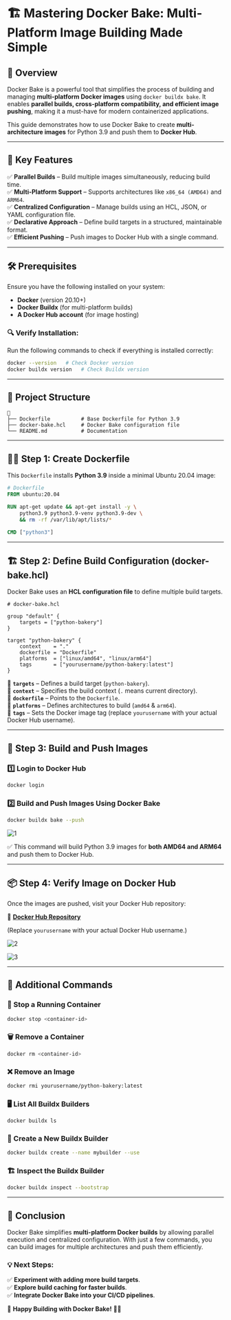 # 🏗️ Mastering Docker Bake: Multi-Platform Image Building Made Simple

## 📌 Overview
Docker Bake is a powerful tool that simplifies the process of building and managing **multi-platform Docker images** using `docker buildx bake`. It enables **parallel builds, cross-platform compatibility, and efficient image pushing**, making it a must-have for modern containerized applications.

This guide demonstrates how to use Docker Bake to create **multi-architecture images** for Python 3.9 and push them to **Docker Hub**.

---

## 🚀 Key Features
✅ **Parallel Builds** – Build multiple images simultaneously, reducing build time.  
✅ **Multi-Platform Support** – Supports architectures like `x86_64 (AMD64)` and `ARM64`.  
✅ **Centralized Configuration** – Manage builds using an HCL, JSON, or YAML configuration file.  
✅ **Declarative Approach** – Define build targets in a structured, maintainable format.  
✅ **Efficient Pushing** – Push images to Docker Hub with a single command.  

---

## 🛠 Prerequisites
Ensure you have the following installed on your system:

- **Docker** (version 20.10+)
- **Docker Buildx** (for multi-platform builds)
- **A Docker Hub account** (for image hosting)

### 🔍 Verify Installation:
Run the following commands to check if everything is installed correctly:

```bash
docker --version   # Check Docker version
docker buildx version   # Check Buildx version
```

---

## 📂 Project Structure
```
📂
├── Dockerfile          # Base Dockerfile for Python 3.9
├── docker-bake.hcl     # Docker Bake configuration file
└── README.md           # Documentation
```

---

## 🧑‍💻 Step 1: Create Dockerfile
This `Dockerfile` installs **Python 3.9** inside a minimal Ubuntu 20.04 image:

```dockerfile
# Dockerfile
FROM ubuntu:20.04

RUN apt-get update && apt-get install -y \
    python3.9 python3.9-venv python3.9-dev \
    && rm -rf /var/lib/apt/lists/*

CMD ["python3"]
```

---

## 🏗 Step 2: Define Build Configuration (docker-bake.hcl)
Docker Bake uses an **HCL configuration file** to define multiple build targets.

```hcl
# docker-bake.hcl

group "default" {
    targets = ["python-bakery"]
}

target "python-bakery" {
    context    = "."
    dockerfile = "Dockerfile"
    platforms  = ["linux/amd64", "linux/arm64"]
    tags       = ["yourusername/python-bakery:latest"]
}
```

🔹 **`targets`** – Defines a build target (`python-bakery`).  
🔹 **`context`** – Specifies the build context (`.` means current directory).  
🔹 **`dockerfile`** – Points to the `Dockerfile`.  
🔹 **`platforms`** – Defines architectures to build (`amd64` & `arm64`).  
🔹 **`tags`** – Sets the Docker image tag (replace `yourusername` with your actual Docker Hub username).  

---

## 🚀 Step 3: Build and Push Images

### 1️⃣ **Login to Docker Hub**
```bash
docker login
```

### 2️⃣ **Build and Push Images Using Docker Bake**
```bash
docker buildx bake --push
```
![1](https://github.com/user-attachments/assets/143f51bd-f2ed-4a53-ac41-55d267d8ebb3)


✅ This command will build Python 3.9 images for **both AMD64 and ARM64** and push them to Docker Hub.

---

## 📦 Step 4: Verify Image on Docker Hub
Once the images are pushed, visit your Docker Hub repository:

🔗 **[Docker Hub Repository](https://hub.docker.com/repository/docker/yourusername/python-bakery/general)**

(Replace `yourusername` with your actual Docker Hub username.)

![2](https://github.com/user-attachments/assets/f70cc0ce-6d2b-4810-8796-48ba66517ef3)


![3](https://github.com/user-attachments/assets/c2bdfad0-682f-469e-b50b-6cf3ef03ba05)


---

## 📌 Additional Commands

### 🛑 Stop a Running Container
```bash
docker stop <container-id>
```

### 🗑️ Remove a Container
```bash
docker rm <container-id>
```

### ❌ Remove an Image
```bash
docker rmi yourusername/python-bakery:latest
```

### 🖥️ List All Buildx Builders
```bash
docker buildx ls
```

### 🔄 Create a New Buildx Builder
```bash
docker buildx create --name mybuilder --use
```

### 🏗️ Inspect the Buildx Builder
```bash
docker buildx inspect --bootstrap
```

---

## 🚀 Conclusion
Docker Bake simplifies **multi-platform Docker builds** by allowing parallel execution and centralized configuration. With just a few commands, you can build images for multiple architectures and push them efficiently.

### 💡 Next Steps:
✅ **Experiment with adding more build targets**.  
✅ **Explore build caching for faster builds**.  
✅ **Integrate Docker Bake into your CI/CD pipelines**.  

🎉 **Happy Building with Docker Bake!** 🐳🔥
